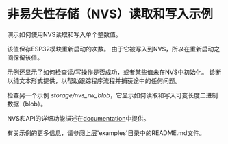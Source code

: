# 非易失性存储（NVS）读取和写入示例

演示如何使用NVS读取和写入单个整数值。

该值保存ESP32模块重新启动的次数。 由于它被写入到NVS，所以在重新启动之间保留该值。

示例还显示了如何检查读/写操作是否成功，或者某些值未在NVS中初始化。 诊断以纯文本形式提供，以帮助跟踪程序流程并捕获途中的任何问题。

检查另一个示例 *storage/nvs_rw_blob*，它显示如何读取和写入可变长度二进制数据（blob）。

NVS和API的详细功能描述在[documentation](https://esp-idf.readthedocs.io/en/latest/api-reference/nvs_flash.html)中提供。

有关示例的更多信息，请参阅上层'examples'目录中的README.md文件。
